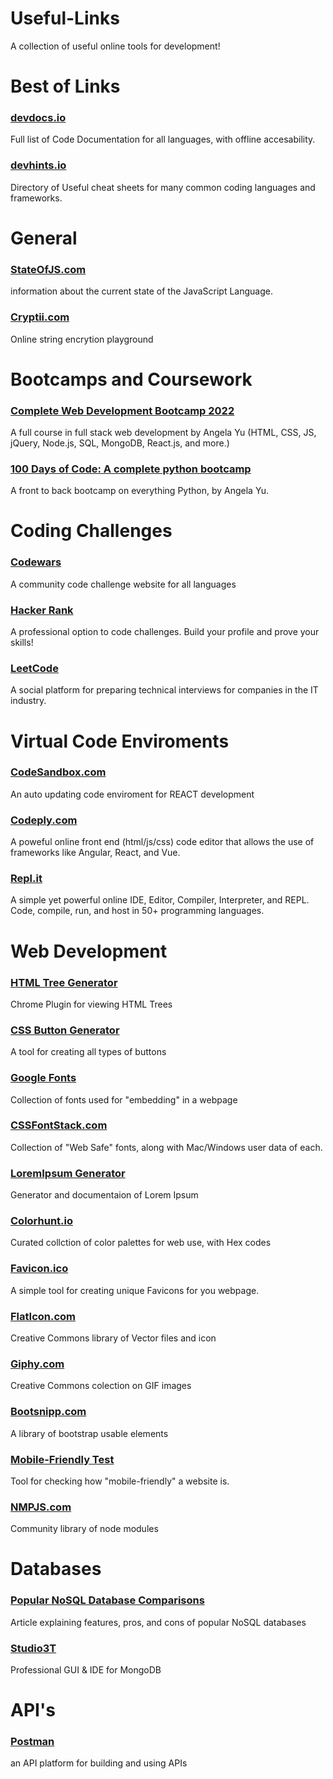 # Useful-Links
A collection of useful online tools for development!


# Best of Links
### [devdocs.io](devdocs.io)
Full list of Code Documentation for all languages, with offline accesability.
### [devhints.io](devhints.io)
Directory of Useful cheat sheets for many common coding languages and frameworks.

# General 
### [StateOfJS.com](stateofjs.com)
information about the current state of the JavaScript Language.
### [Cryptii.com](cryptii.com)
Online string encrytion playground

# Bootcamps and Coursework
### [Complete Web Development Bootcamp 2022](https://www.udemy.com/share/101qYw3@pDsFMn3ZaM3xDm9DqEr2xhy_8Qkx8oUxVm84Ln1radHmKJgQx6We3jOWJ01XOAJz/)
A full course in full stack web development by Angela Yu (HTML, CSS, JS, jQuery, Node.js, SQL, MongoDB, React.js, and more.)
### [100 Days of Code: A complete python bootcamp](https://www.udemy.com/share/103J8C3@J5wLVKqrvtEP4XJhElRUZLACB3vzugMoI7RyJwmm9tLj6WR9cDSxdzxjHTiMYgjz/)
A front to back bootcamp on everything Python, by Angela Yu. 

# Coding Challenges
### [Codewars](Codewars.com)
A community code challenge website for all languages
### [Hacker Rank](Hackerrank.com)
A professional option to code challenges. Build your profile and prove your skills!
### [LeetCode](LeetCode.com)
A social platform for preparing technical interviews for companies in the IT industry.

# Virtual Code Enviroments
### [CodeSandbox.com](codesandbox.com)
An auto updating code enviroment for REACT development
### [Codeply.com](Codeply.com)
A poweful online front end (html/js/css) code editor that allows the use of frameworks like Angular, React, and Vue.
### [Repl.it](repl.it)
A simple yet powerful online IDE, Editor, Compiler, Interpreter, and REPL. Code, compile, run, and host in 50+ programming languages.

# Web Development
### [HTML Tree Generator](https://chrome.google.com/webstore/detail/html-tree-generator/dlbbmhhaadfnbbdnjalilhdakfmiffeg/related)
Chrome Plugin for viewing HTML Trees
### [CSS Button Generator](https://css3buttongenerator.com/)
A tool for creating all types of buttons
### [Google Fonts](fonts.google.com)
Collection of fonts used for "embedding" in a webpage
### [CSSFontStack.com](cssfontstack.com)
Collection of "Web Safe" fonts, along with Mac/Windows user data of each.
### [LoremIpsum Generator](loremipsumgenerator.com)
Generator and documentaion of Lorem Ipsum
### [Colorhunt.io](colorhunt.io)
Curated collction of color palettes for web use, with Hex codes
### [Favicon.ico](Favicon.ico)
A simple tool for creating unique Favicons for you webpage.
### [FlatIcon.com](flaticon.com)
Creative Commons library of Vector files and icon
### [Giphy.com](giphy.com)
Creative Commons colection on GIF images
### [Bootsnipp.com](bootsnipp.com)
A library of bootstrap usable elements 
### [Mobile-Friendly Test](https://search.google.com/test/mobile-friendly)
Tool for checking how "mobile-friendly" a website is.
### [NMPJS.com](npmjs.com)
Community library of node modules

# Databases
### [Popular NoSQL Database Comparisons](https://kkovacs.eu/cassandra-vs-mongodb-vs-couchdb-vs-redis/)
Article explaining features, pros, and cons of popular NoSQL databases
### [Studio3T](Studio3t.com)
Professional GUI & IDE for MongoDB

# API's
### [Postman](Postman.com)
an API platform for building and using APIs
